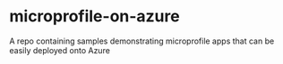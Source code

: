 # microprofile-on-azure
A repo containing samples demonstrating microprofile apps that can be easily deployed onto Azure
